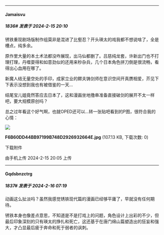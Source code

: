 
*****

####  Jamaisvu  
##### 1836#       发表于 2024-2-15 20:10

锈铁重现剧场版制作组莫非是混进了比壑忍？开头瑛太的戏我都不想说啥了，全是槽点，纯多余。

原作里大量的本土术法都没咋展现，出马仙都删了。吕慈纯龙套，许新出门也不打理打理，丹噬耍得和如意劲似的还用来秒杂兵，几个日本角色拼刀倒是很流畅，看得出心血用在哪了。

新魔人结无量空处的手印，成家立业的鳏夫铸剑师在意识空间开真赝相爱，芥见下下表示没想到我也有被借鉴的一天...

结尾宝儿姐竟然答应去日本了，这和漫画坐地撸串准备直接破剑的展开不太一样吧，要大规模原创吗？

总之过年看这个好气啊，也就OPED还可以...转一张贴吧看到的P图，很符合我的心情：

<img src="https://img.saraba1st.com/forum/202402/15/200531s9h8vtzzfuim7efa.jpg" referrerpolicy="no-referrer">

<strong>F6B60DD44BB97199B748D2926932664E.jpg</strong> (107.13 KB, 下载次数: 0)

下载附件

由手机上传
2024-2-15 20:05 上传


*****

####  Gqdsbnzctrg  
##### 1837#       发表于 2024-2-16 07:19

动画这么扯淡吗？虽然我感觉锈铁现代篇的漫画已经够平庸了，早就没有任何期待。

锈铁本身也像差点意思，不知道是不是打戏上的问题，角色设计上出彩的不少，但最后印象深刻的只有瑛太的挣扎和死亡，这还基于在唐门绵山篇塑造出的狂妄和强大，才凸显最后疲于奔命和死于弱者的讽刺。

